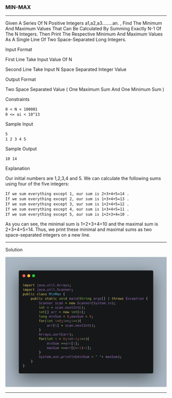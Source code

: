 ### MIN-MAX

-----

Given A Series Of N Positive Integers a1,a2,a3........an. , Find The Minimum And Maximum Values That Can Be Calculated By Summing Exactly N-1 Of The N Integers. Then Print The Respective Minimum And Maximum Values As A Single Line Of Two Space-Separated Long Integers.

Input Format

First Line Take Input Value Of N

Second Line Take Input N Space Separated Integer Value

Output Format

Two Space Separated Value ( One Maximum Sum And One Minimum Sum )

Constraints

    0 < N < 100001
    0 <= ai < 10^13

Sample Input
```
5
1 2 3 4 5
```
Sample Output
```
10 14
```

Explanation


Our initial numbers are 1,2,3,4 and 5. We can calculate the following sums using four of the five integers:

    If we sum everything except 1, our sum is 2+3+4+5=14 .
    If we sum everything except 2, our sum is 1+3+4+5=13 .
    If we sum everything except 3, our sum is 1+2+4+5=12 .
    If we sum everything except 4, our sum is 1+3+4+5=11 .
    If we sum everything except 5, our sum is 1+2+3+4=10 .

As you can see, the minimal sum is 1+2+3+4=10 and the maximal sum is 2+3+4+5=14. Thus, we print these minimal and maximal sums as two space-separated integers on a new line.

------
Solution

![](carbon.png)


-----

